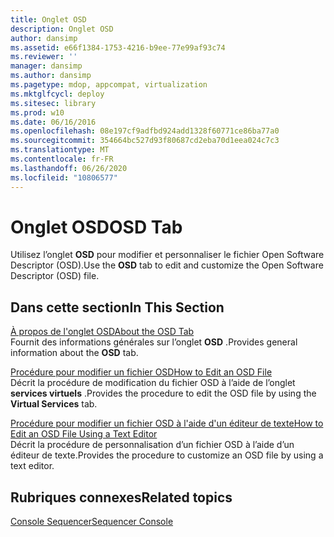 ```yaml
---
title: Onglet OSD
description: Onglet OSD
author: dansimp
ms.assetid: e66f1384-1753-4216-b9ee-77e99af93c74
ms.reviewer: ''
manager: dansimp
ms.author: dansimp
ms.pagetype: mdop, appcompat, virtualization
ms.mktglfcycl: deploy
ms.sitesec: library
ms.prod: w10
ms.date: 06/16/2016
ms.openlocfilehash: 08e197cf9adfbd924add1328f60771ce86ba77a0
ms.sourcegitcommit: 354664bc527d93f80687cd2eba70d1eea024c7c3
ms.translationtype: MT
ms.contentlocale: fr-FR
ms.lasthandoff: 06/26/2020
ms.locfileid: "10806577"
---
```

# <span data-ttu-id="1b207-103">Onglet OSD</span><span class="sxs-lookup"><span data-stu-id="1b207-103">OSD Tab</span></span>


<span data-ttu-id="1b207-104">Utilisez l’onglet **OSD** pour modifier et personnaliser le fichier Open Software Descriptor (OSD).</span><span class="sxs-lookup"><span data-stu-id="1b207-104">Use the **OSD** tab to edit and customize the Open Software Descriptor (OSD) file.</span></span>

## <span data-ttu-id="1b207-105">Dans cette section</span><span class="sxs-lookup"><span data-stu-id="1b207-105">In This Section</span></span>


<a href="" id="about-the-osd-tab"></a>[<span data-ttu-id="1b207-106">À propos de l'onglet OSD</span><span class="sxs-lookup"><span data-stu-id="1b207-106">About the OSD Tab</span></span>](about-the-osd-tab.md)  
<span data-ttu-id="1b207-107">Fournit des informations générales sur l’onglet **OSD** .</span><span class="sxs-lookup"><span data-stu-id="1b207-107">Provides general information about the **OSD** tab.</span></span>

<a href="" id="how-to-edit-an-osd-file"></a>[<span data-ttu-id="1b207-108">Procédure pour modifier un fichier OSD</span><span class="sxs-lookup"><span data-stu-id="1b207-108">How to Edit an OSD File</span></span>](how-to-edit-an-osd-file.md)  
<span data-ttu-id="1b207-109">Décrit la procédure de modification du fichier OSD à l’aide de l’onglet **services virtuels** .</span><span class="sxs-lookup"><span data-stu-id="1b207-109">Provides the procedure to edit the OSD file by using the **Virtual Services** tab.</span></span>

<a href="" id="how-to-edit-an-osd-file-using-a-text-editor"></a>[<span data-ttu-id="1b207-110">Procédure pour modifier un fichier OSD à l'aide d'un éditeur de texte</span><span class="sxs-lookup"><span data-stu-id="1b207-110">How to Edit an OSD File Using a Text Editor</span></span>](how-to-edit-an-osd-file-using-a-text-editor.md)  
<span data-ttu-id="1b207-111">Décrit la procédure de personnalisation d’un fichier OSD à l’aide d’un éditeur de texte.</span><span class="sxs-lookup"><span data-stu-id="1b207-111">Provides the procedure to customize an OSD file by using a text editor.</span></span>

## <span data-ttu-id="1b207-112">Rubriques connexes</span><span class="sxs-lookup"><span data-stu-id="1b207-112">Related topics</span></span>


[<span data-ttu-id="1b207-113">Console Sequencer</span><span class="sxs-lookup"><span data-stu-id="1b207-113">Sequencer Console</span></span>](sequencer-console.md)

 

 





